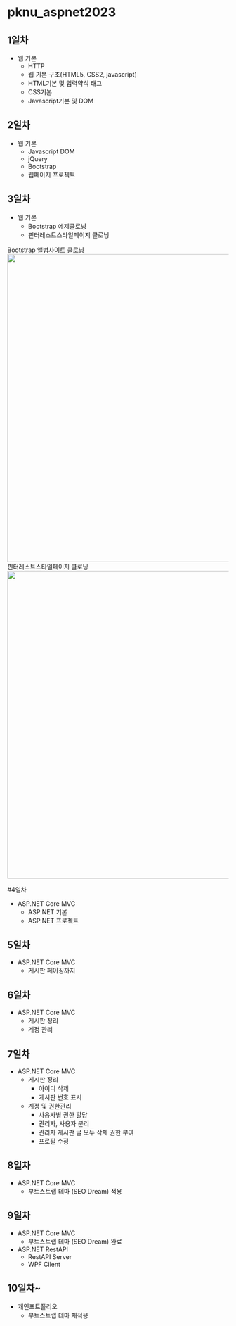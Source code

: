 # pknu_aspnet2023

## 1일차
- 웹 기본
	- HTTP
	- 웹 기본 구조(HTML5, CSS2, javascript)
	- HTML기본 및 입력약식 태그
	- CSS기본
	- Javascript기본 및 DOM
	
## 2일차
- 웹 기본
	- Javascript DOM
	- jQuery
	- Bootstrap
	- 웹페이지 프로젝트
	
## 3일차
- 웹 기본
	- Bootstrap 예제클로닝
	- 핀터레스트스타일페이지 클로닝
	
Bootstrap 앨범사이트 클로닝
<img src="https://raw.githubusercontent.com/Gayeon-Leee/pknu_aspnet2023/main/images/bootstrapalbum.gif" width="700">
핀터레스트스타일페이지 클로닝
<img src="https://raw.githubusercontent.com/Gayeon-Leee/pknu_aspnet2023/main/images/pinterest.gif" width="700">


#4일차
- ASP.NET Core MVC
	- ASP.NET 기본
	- ASP.NET 프로젝트

## 5일차
- ASP.NET Core MVC
	- 게시판 페이징까지
	
## 6일차
- ASP.NET Core MVC
	- 게시판 정리
	- 계정 관리
	
## 7일차
- ASP.NET Core MVC
	- 게시판 정리
		- 아이디 삭제
		- 게시판 번호 표시
	- 계정 및 권한관리
		- 사용자별 권한 할당
		- 관리자, 사용자 분리
		- 관리자 게시판 글 모두 삭제 권한 부여
		- 프로필 수정
	
## 8일차
- ASP.NET Core MVC
	- 부트스트랩 테마 (SEO Dream) 적용
	
## 9일차
- ASP.NET Core MVC
	- 부트스트랩 테마 (SEO Dream) 완료
- ASP.NET RestAPI
	- RestAPI Server
	- WPF Cilent

## 10일차~ 	
- 개인포트폴리오
	- 부트스트랩 테마 재적용